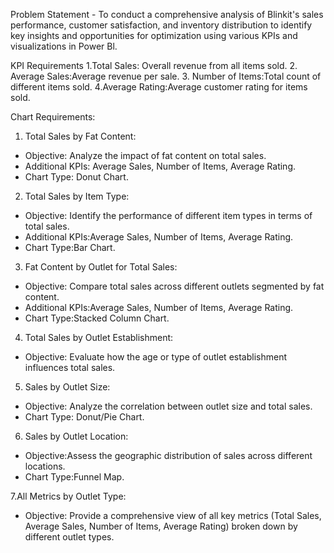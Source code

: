 Problem Statement - To conduct a comprehensive analysis of Blinkit's sales performance, customer satisfaction, and inventory distribution to
identify key insights and opportunities for optimization using various KPIs and visualizations in Power Bl.

 KPI Requirements
1.Total
 Sales: Overall revenue from all items sold.
2. Average Sales:Average revenue per sale.
3. Number of Items:Total count of different items sold.
4.Average Rating:Average customer rating for items sold.

 Chart Requirements:

1. Total Sales by Fat Content:
 - Objective: Analyze the impact of fat content on total sales.
 - Additional KPIs: Average Sales, Number of Items, Average Rating.
 - Chart Type: Donut Chart.
 
2. Total Sales by Item Type:
 - Objective: Identify the performance of different item types in terms of total sales.
 - Additional KPIs:Average Sales, Number of Items, Average Rating.
 - Chart Type:Bar Chart.
 
3. Fat Content by Outlet for Total Sales:
 - Objective: Compare total sales across different outlets segmented by fat content.
 - Additional KPIs:Average Sales, Number of Items, Average Rating.
 - Chart Type:Stacked Column Chart.
 
4. Total Sales by Outlet Establishment:
 - Objective: Evaluate how the age or type of outlet establishment influences total sales.
 
5. Sales by Outlet Size:
 - Objective: Analyze the correlation between outlet size and total sales.
 - Chart Type: Donut/Pie Chart.
 
6. Sales by Outlet Location:
 - Objective:Assess the geographic distribution of sales across different locations.
 - Chart Type:Funnel Map.
 
7.All Metrics by Outlet Type:
 - Objective: Provide a comprehensive view of all key metrics (Total Sales, Average Sales, Number of Items, Average Rating) broken down by different outlet types.
